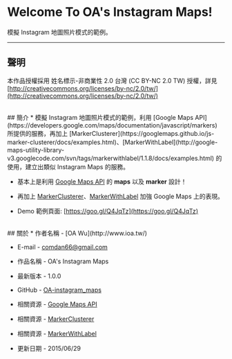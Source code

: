 # Welcome To OA's Instagram Maps!
模擬 Instagram 地圖照片模式的範例。

---
## 聲明
本作品授權採用 姓名標示-非商業性 2.0 台灣 (CC BY-NC 2.0 TW) 授權，詳見 [http://creativecommons.org/licenses/by-nc/2.0/tw/](http://creativecommons.org/licenses/by-nc/2.0/tw/)


<br/>
## 簡介
* 模擬 Instagram 地圖照片模式的範例，利用 [Google Maps API](https://developers.google.com/maps/documentation/javascript/markers) 所提供的服務，再加上 [MarkerClusterer](https://googlemaps.github.io/js-marker-clusterer/docs/examples.html)、[MarkerWithLabel](http://google-maps-utility-library-v3.googlecode.com/svn/tags/markerwithlabel/1.1.8/docs/examples.html) 的使用，建立出類似 Instagram Maps 的服務。

* 基本上是利用 [Google Maps API](https://developers.google.com/maps/documentation/javascript/markers) 的 **maps** 以及 **marker** 設計！

* 再加上 [MarkerClusterer](https://googlemaps.github.io/js-marker-clusterer/docs/examples.html)、[MarkerWithLabel](http://google-maps-utility-library-v3.googlecode.com/svn/tags/markerwithlabel/1.1.8/docs/examples.html) 加強 Google Maps 上的表現。

* Demo 範例頁面: [https://goo.gl/Q4JqTz](https://goo.gl/Q4JqTz)


<br/>
## 關於
* 作者名稱 - [OA Wu](http://www.ioa.tw/)

* E-mail - <comdan66@gmail.com>

* 作品名稱 - OA's Instagram Maps

* 最新版本 - 1.0.0

* GitHub - [OA-instagram_maps](https://github.com/comdan66/OA-instagram_maps/)

* 相關資源 - [Google Maps API](https://developers.google.com/maps/documentation/javascript/markers)

* 相關資源 - [MarkerClusterer](https://googlemaps.github.io/js-marker-clusterer/docs/examples.html)

* 相關資源 - [MarkerWithLabel](http://google-maps-utility-library-v3.googlecode.com/svn/tags/markerwithlabel/1.1.8/docs/examples.html)

* 更新日期 - 2015/06/29
